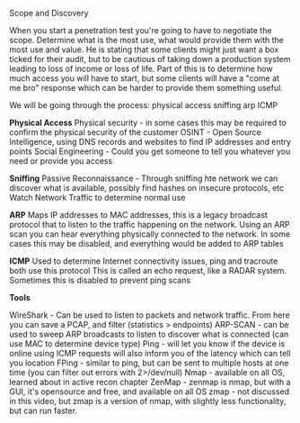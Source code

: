 Scope and Discovery

When you start a penetration test you're going to have to negotiate the scope. Determine what is the most use, what would provide them with the most use and value.
He is stating that some clients might just want a box ticked for their audit, but to be cautious of taking down a production system leading to loss of income or loss of life.
Part of this is to determine how much access you will have to start, but some clients will have a "come at me bro" response which can be harder to provide them something useful.

We will be going through the process:
physical access
sniffing
arp
ICMP

**Physical Access**
Physical security - in some cases this may be required to confirm the physical security of the customer
OSINT - Open Source Intelligence, using DNS records and websites to find IP addresses and entry points
Social Engineering - Could you get someone to tell you whatever you need or provide you access

**Sniffing**
Passive Reconnaissance - Through sniffing hte network we can discover what is available, possibly find hashes on insecure protocols, etc
Watch Network Traffic to determine normal use

**ARP**
Maps IP addresses to MAC addresses, this is a legacy broadcast protocol that to listen to the traffic happening on the network. Using an ARP scan you can hear everything physically connected to the network. In some cases this may be disabled, and everything would be added to ARP tables

**ICMP**
Used to determine Internet connectivity issues, ping and tracroute both use this protocol
This is called an echo request, like a RADAR system. Sometimes this is disabled to prevent ping scans

**Tools**

WireShark - Can be used to listen to packets and network traffic. From here you can save a PCAP, and filter (statistics > endpoints)
ARP-SCAN - can be used to sweep ARP broadcasts to listen to discover what is connected (can use MAC to determine device type)
Ping - will let you know if the device is online using ICMP requests will also inform you of the latency which can tell you location
FPing - similar to ping, but can be sent to multiple hosts at one time (you can filter out errors with 2>/dev/null)
Nmap - available on all OS, learned about in active recon chapter 
ZenMap - zenmap is nmap, but with a GUI, it's opensource and free, and available on all OS
zmap - not discussed in this video, but zmap is a version of nmap, with slightly less functionality, but can run faster.
